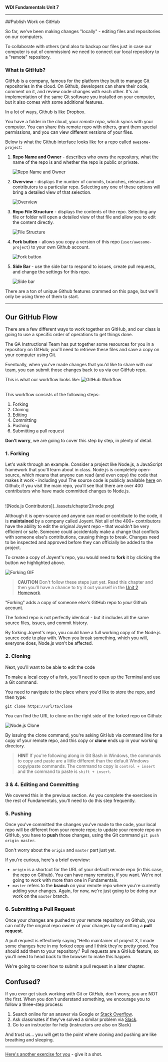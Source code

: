 **WDI Fundamentals Unit 7**

---

##Publish Work on GitHub

So far, we've been making changes "locally" - editing files and repositories on our computers.

To collaborate with others (and also to backup our files just in case our computer is out of commission) we need to connect our local repository to a "remote" repository.

### What is GitHub?

GitHub is a company, famous for the platform they built to manage Git repositories in the cloud. On Github, developers can share their code, comment on it, and review code changes with each other. It's an implementation of the same Git software you installed on your computer, but it also comes with some additional features.

In a lot of ways, Github is like Dropbox.

You have a folder in the cloud, your *remote repo*, which syncs with your computer. You can share this remote repo with others, grant them special permissions, and you can view different versions of your files.

Below is what the Github interface looks like for a repo called `awesome-project`:

1. **Repo Name and Owner** - describes who owns the repository, what the name of the repo is and whether the repo is public or private.

	![Repo Name and Owner](../assets/chapter2/username_github.gif)

2. **Overview** - displays the number of commits, branches, releases and contributors to a particular repo.  Selecting any one of these options will bring a detailed view of that selection.

	![Overview](../assets/chapter2/overview_github.gif)

3. **Repo File Structure** - displays the contents of the repo.  Selecting any file or folder will open a detailed view of that file and allow you to edit the content directly.

	![File Structure](../assets/chapter2/contents_github.gif)

4. **Fork button** - allows you copy a version of this repo (`user/awesome-project`) to your own Github account.

	![Fork button](../assets/chapter2/fork_github.gif)

5. **Side Bar** - use the side bar to respond to issues, create pull requests, and change the settings for this repo.

	![Side bar](../assets/chapter2/sidebar_github.gif)

There are a ton of unique Github features crammed on this page, but we'll only be using three of them to start.

---


## Our GitHub Flow

There are a few different ways to work together on GitHub, and our class is going to use a specific order of operations to get things done.

The GA Instructional Team has put together some resources for you in a repository on GitHub; you'll need to retrieve these files and save a copy on your computer using Git.

Eventually, when you've made changes that you'd like to share with our team, you can submit those changes back to us via our GitHub repo.

This is what our workflow looks like:
![GitHub Workflow](../assets/chapter2/github_workflow.gif)
<br><br>

This workflow consists of the following steps:

1. Forking
2. Cloning
3. Editing
4. Committing
5. Pushing
6. Submitting a pull request

**Don't worry**, we are going to cover this step by step, in plenty of detail.



### 1. Forking

Let's walk through an example. Consider a project like Node.js, a JavaScript framework that you'll learn about in class. Node.js is completely open-source, which means that anyone can read (and even copy) the code that makes it work - including you! The source code is publicly available [here](https://github.com/joyent/node) on Github; if you visit the main repo, you'll see that there are over 400 contributors who have made committed changes to Node.js.

<br>
![Node.js Contributors](../assets/chapter2/node.png)
<br>

Although it is open-source and anyone can read or contribute to the code, it is **maintained** by a company called Joyent. Not all of the 400+ contributors have the ability to edit the original Joyent repo – that wouldn't be very efficient or safe. Someone could accidentally make a change that conflicts with someone else's contributions, causing things to break. Changes need to be inspected and approved before they can officially be added to the project.

To create a copy of Joyent's repo, you would need to **fork** it by clicking the button we highlighted above.

![Forking GIF](../assets/chapter2/fork_node.gif)


> **CAUTION** Don't follow these steps just yet. Read this chapter and then you'll have a chance to try it out yourself in the [Unit 2 Homework](09_assessment.md).

"Forking" adds a copy of someone else's GitHub repo to *your* Github account.

The forked repo is not perfectly identical - but it includes all the same source files, issues, and commit history.

By forking Joyent's repo, you could have a full working copy of the Node.js source code to play with. When you break something, which you will, everyone does, Node.js won't be affected.




### 2. Cloning

Next, you'll want to be able to edit the code

To make a local copy of a fork, you'll need to open up the Terminal and use a Git command.

You need to navigate to the place where you'd like to store the repo, and then type:

```
git clone https://url/to/clone
```

You can find the URL to clone on the right side of the forked repo on Github:

![Node.js Clone](../assets/chapter2/node_clone.png)

By issuing the clone command, you're asking GitHub via command line for a copy of your remote repo, and this copy or **clone** ends up in your working directory.

> **HINT** If you're following along in Git Bash in Windows, the commands to copy and paste are a little different than the default Windows copy/paste commands. The command to copy is `control + insert` and the command to paste is `shift + insert`.


### 3 & 4. Editing and Committing

We covered this in the previous section. As you complete the exercises in the rest of Fundamentals, you'll need to do this step frequently.

### 5. Pushing

Once you've committed the changes you've made to the code, your local repo will be different from your remote repo; to update your remote repo on GitHub, you have to **push** those changes, using the Git command `git push origin master`.

Don't worry about the `origin` and `master` part just yet.

If you're curious, here's a brief overview:
* `origin` is a shortcut for the URL of your default remote repo (in this case, the repo on Github). You can have many remotes, if you want. We're not going to work with more than one in Fundamentals.
* `master` refers to the **branch** on your remote repo where you're currently adding your changes. Again, for now, we're just going to be doing our work on the `master` branch.


### 6. Submitting a Pull Request

Once your changes are pushed to your remote repository on Github, you can notify the original repo owner of your changes by submitting a **pull request**.

A pull request is effectively saying "Hello maintainer of project X, I made some changes here in my forked copy and I think they're pretty good. You should add them to your repository."  Pull requests are a GitHub feature, so you'll need to head back to the browser to make this happen.

We're going to cover how to submit a pull request in a later chapter.


## Confused?

If you ever get stuck working with Git or GitHub, don't worry, you are NOT the first. When you don't understand something, we encourage you to follow a three-step process:

1. Search online for an answer via Google or [Stack Overflow](http://stackoverflow.com).
2. Ask classmates if they've solved a similar problem via [Slack](https://ga-students.slack.com/).
3. Go to an instructor for help (instructors are also on Slack)

And trust us... you *will* get to the point where cloning and pushing are like breathing and sleeping.

---

[Here's another exercise for you](07_exercise.md) - give it a shot.
